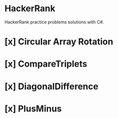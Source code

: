 # HackerRank
HackerRank practice problems solutions with C#. 

# [x] Circular Array Rotation
# [x] CompareTriplets
# [x] DiagonalDifference
# [x] PlusMinus
